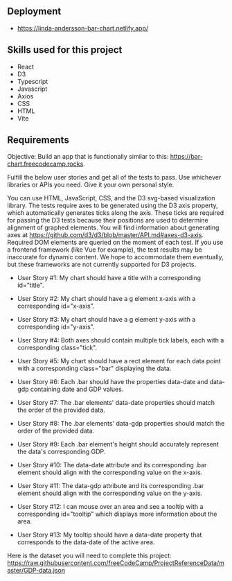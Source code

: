 ## Deployment
* https://linda-andersson-bar-chart.netlify.app/ 

## Skills used for this project
* React
* D3
* Typescript
* Javascript
* Axios
* CSS
* HTML 
* Vite

## Requirements
Objective: Build an app that is functionally similar to this: https://bar-chart.freecodecamp.rocks.

Fulfill the below user stories and get all of the tests to pass. Use whichever libraries or APIs you need. Give it your own personal style.

You can use HTML, JavaScript, CSS, and the D3 svg-based visualization library. The tests require axes to be generated using the D3 axis property, which automatically generates ticks along the axis. These ticks are required for passing the D3 tests because their positions are used to determine alignment of graphed elements. You will find information about generating axes at https://github.com/d3/d3/blob/master/API.md#axes-d3-axis. Required DOM elements are queried on the moment of each test. If you use a frontend framework (like Vue for example), the test results may be inaccurate for dynamic content. We hope to accommodate them eventually, but these frameworks are not currently supported for D3 projects.

* User Story #1: My chart should have a title with a corresponding id="title".

* User Story #2: My chart should have a g element x-axis with a corresponding id="x-axis".

* User Story #3: My chart should have a g element y-axis with a corresponding id="y-axis".

* User Story #4: Both axes should contain multiple tick labels, each with a corresponding class="tick".

* User Story #5: My chart should have a rect element for each data point with a corresponding class="bar" displaying the data.

* User Story #6: Each .bar should have the properties data-date and data-gdp containing date and GDP values.

* User Story #7: The .bar elements' data-date properties should match the order of the provided data.

* User Story #8: The .bar elements' data-gdp properties should match the order of the provided data.

* User Story #9: Each .bar element's height should accurately represent the data's corresponding GDP.

* User Story #10: The data-date attribute and its corresponding .bar element should align with the corresponding value on the x-axis.

* User Story #11: The data-gdp attribute and its corresponding .bar element should align with the corresponding value on the y-axis.

* User Story #12: I can mouse over an area and see a tooltip with a corresponding id="tooltip" which displays more information about the area.

* User Story #13: My tooltip should have a data-date property that corresponds to the data-date of the active area.


Here is the dataset you will need to complete this project: https://raw.githubusercontent.com/freeCodeCamp/ProjectReferenceData/master/GDP-data.json